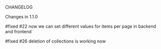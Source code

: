 CHANGELOG

Changes in 1.1.0

#fixed #22 now we can set different values for items per page in backend and frontend

#fixed #26 deletion of collections is working now